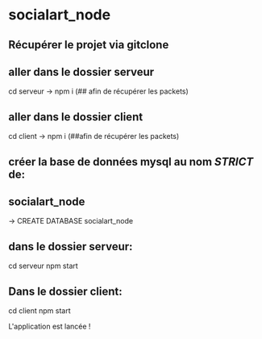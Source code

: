 # socialart_node

## Récupérer le projet via gitclone <url du projet> 

 ## aller dans le dossier serveur
cd serveur
  -> npm i (## afin de récupérer les packets)
  
 ## aller dans le dossier client
cd client
  -> npm i (##afin de récupérer les packets)
  
 ## créer la base de données mysql au nom *STRICT* de:
## socialart_node 
-> CREATE DATABASE socialart_node 
  
  ## dans le dossier serveur:
  cd serveur
  npm start
  
  ## Dans le dossier client:
  cd client
  npm start
  
 
  L'application est lancée !
